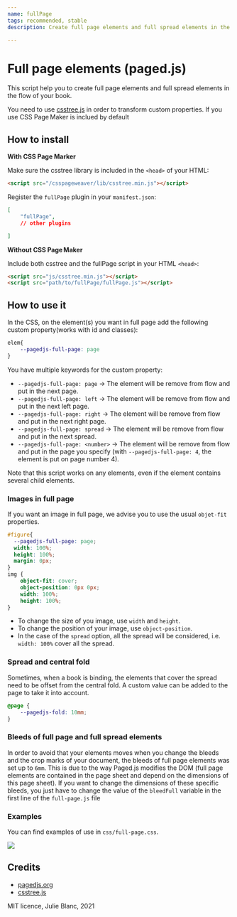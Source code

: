 ```yaml
---
name: fullPage
tags: recommended, stable
description: Create full page elements and full spread elements in the flow of your book.

---
```



# Full page elements (paged.js)

This script help you to create full page elements and full spread elements in the flow of your book. 

You need to use [csstree.js](https://github.com/csstree/csstree) in order to transform custom properties. 
If you use CSS Page Maker is inclued by default


## How to install

**With CSS Page Marker**

Make sure the csstree library is included in the `<head>` of your HTML:


```html
<script src="/csspageweaver/lib/csstree.min.js"></script>
```


Register the `fullPage` plugin in your `manifest.json`:

```json
[
    "fullPage",
    // other plugins

]

```


**Without CSS Page Maker**

Include both csstree and the fullPage script in your HTML `<head>`:

```html
<script src="js/csstree.min.js"></script>
<script src="path/to/fullPage/fullPage.js"></script>
```



## How to use it

In the CSS, on the element(s) you want in full page add the following custom property(works with id and classes):

```css
elem{
    --pagedjs-full-page: page
}
```

You have multiple keywords for the custom property:
- `--pagedjs-full-page: page` → The element will be remove from flow and put in the next page.
- `--pagedjs-full-page: left` → The element will be remove from flow and put in the next left page.
- `--pagedjs-full-page: right` → The element will be remove from flow and put in the next right page.
- `--pagedjs-full-page: spread` → The element will be remove from flow and put in the next spread.
- `--pagedjs-full-page: <number>` → The element will be remove from flow and put in the page you specify (with `--pagedjs-full-page: 4`, the element is put on page number 4).

Note that this script works on any elements, even if the element contains several child elements. 


### Images in full page

If you want an image in full page, we advise you to use the usual `objet-fit` properties.

```css
#figure{
  --pagedjs-full-page: page;
  width: 100%;
  height: 100%;
  margin: 0px;
}
img {
    object-fit: cover;
    object-position: 0px 0px;
    width: 100%;
    height: 100%;
}
```

- To change the size of you image, use `width` and `height`.
- To change the position of your image, use `object-position`.
- In the case of the `spread` option, all the spread will be considered, i.e. `width: 100%` cover all the spread. 
  

### Spread and central fold

Sometimes, when a book is binding, the elements that cover the spread need to be offset from the central fold. A custom value can be added to the page to take it into account.

```css
@page {
    --pagedjs-fold: 10mm;
}
```

### Bleeds of full page and full spread elements

In order to avoid that your elements moves when you change the bleeds and the crop marks of your document, the bleeds of full page elements was set up to `6mm`. This is due to the way Paged.js modifies the DOM (full page elements are contained in the page sheet and depend on the dimensions of this page sheet). 
If you want to change the dimensions of these specific bleeds, you just have to change the value of the `bleedFull` variable in the first line of the `full-page.js` file


### Examples

You can find examples of use in `css/full-page.css`.

![](images/full-page-example.png)


## Credits

- [pagedjs.org](https://www.pagedjs.org/)
- [csstree.js](https://github.com/csstree/csstree)

MIT licence, Julie Blanc, 2021


